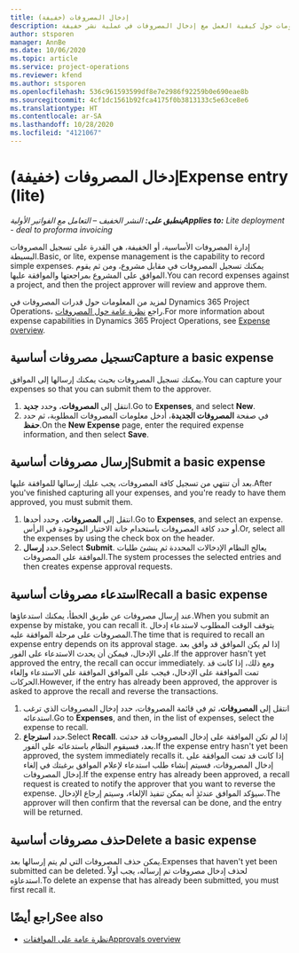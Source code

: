 ```yaml
---
title: إدخال المصروفات (خفيفة)
description: يقدم هذا الموضوع معلومات حول كيفية العمل مع إدخال المصروفات في عملية نشر خفيفة.
author: stsporen
manager: AnnBe
ms.date: 10/06/2020
ms.topic: article
ms.service: project-operations
ms.reviewer: kfend
ms.author: stsporen
ms.openlocfilehash: 536c961593599df8e7e2986f92259b0e690eae8b
ms.sourcegitcommit: 4cf1dc1561b92fca4175f0b3813133c5e63ce8e6
ms.translationtype: HT
ms.contentlocale: ar-SA
ms.lasthandoff: 10/28/2020
ms.locfileid: "4121067"
---
```

# <a name="expense-entry-lite"></a><span data-ttu-id="a20c5-103">إدخال المصروفات (خفيفة)</span><span class="sxs-lookup"><span data-stu-id="a20c5-103">Expense entry (lite)</span></span>

<span data-ttu-id="a20c5-104">_**ينطبق على:** النشر الخفيف – التعامل مع الفواتير الأولية_</span><span class="sxs-lookup"><span data-stu-id="a20c5-104">_**Applies to:** Lite deployment - deal to proforma invoicing_</span></span>

<span data-ttu-id="a20c5-105">إدارة المصروفات الأساسية، أو الخفيفة، هي القدرة على تسجيل المصروفات البسيطة.</span><span class="sxs-lookup"><span data-stu-id="a20c5-105">Basic, or lite, expense management is the capability to record simple expenses.</span></span> <span data-ttu-id="a20c5-106">يمكنك تسجيل المصروفات في مقابل مشروع، ومن ثم يقوم الموافق على المشروع بمراجعتها والموافقة عليها.</span><span class="sxs-lookup"><span data-stu-id="a20c5-106">You can record expenses against a project, and then the project approver will review and approve them.</span></span>

<span data-ttu-id="a20c5-107">لمزيد من المعلومات حول قدرات المصروفات في Dynamics 365 Project Operations، راجع [نظرة عامة حول المصروفات](expense-overview.md).</span><span class="sxs-lookup"><span data-stu-id="a20c5-107">For more information about expense capabilities in Dynamics 365 Project Operations, see [Expense overview](expense-overview.md).</span></span>

## <a name="capture-a-basic-expense"></a><span data-ttu-id="a20c5-108">تسجيل مصروفات أساسية</span><span class="sxs-lookup"><span data-stu-id="a20c5-108">Capture a basic expense</span></span>

<span data-ttu-id="a20c5-109">يمكنك تسجيل المصروفات بحيث يمكنك إرسالها إلى الموافق.</span><span class="sxs-lookup"><span data-stu-id="a20c5-109">You can capture your expenses so that you can submit them to the approver.</span></span>

1. <span data-ttu-id="a20c5-110">انتقل إلى **المصروفات**، وحدد **جديد**.</span><span class="sxs-lookup"><span data-stu-id="a20c5-110">Go to **Expenses**, and select **New**.</span></span>
2. <span data-ttu-id="a20c5-111">في صفحة **المصروفات الجديدة**، أدخل معلومات المصروفات المطلوبة، ثم حدد **حفظ**.</span><span class="sxs-lookup"><span data-stu-id="a20c5-111">On the **New Expense** page, enter the required expense information, and then select **Save**.</span></span>

## <a name="submit-a-basic-expense"></a><span data-ttu-id="a20c5-112">إرسال مصروفات أساسية</span><span class="sxs-lookup"><span data-stu-id="a20c5-112">Submit a basic expense</span></span>

<span data-ttu-id="a20c5-113">بعد أن تنتهي من تسجيل كافة المصروفات، يجب عليك إرسالها للموافقة عليها.</span><span class="sxs-lookup"><span data-stu-id="a20c5-113">After you've finished capturing all your expenses, and you're ready to have them approved, you must submit them.</span></span>

1. <span data-ttu-id="a20c5-114">انتقل إلى **المصروفات**، وحدد أحدها.</span><span class="sxs-lookup"><span data-stu-id="a20c5-114">Go to **Expenses**, and select an expense.</span></span> <span data-ttu-id="a20c5-115">أو حدد كافة المصروفات باستخدام خانة الاختيار الموجودة في الرأس.</span><span class="sxs-lookup"><span data-stu-id="a20c5-115">Or, select all the expenses by using the check box on the header.</span></span>
2. <span data-ttu-id="a20c5-116">حدد **إرسال**.</span><span class="sxs-lookup"><span data-stu-id="a20c5-116">Select **Submit**.</span></span> <span data-ttu-id="a20c5-117">يعالج النظام الإدخالات المحددة ثم ينشئ طلبات الموافقة على المصروفات.</span><span class="sxs-lookup"><span data-stu-id="a20c5-117">The system processes the selected entries and then creates expense approval requests.</span></span>

## <a name="recall-a-basic-expense"></a><span data-ttu-id="a20c5-118">استدعاء مصروفات أساسية</span><span class="sxs-lookup"><span data-stu-id="a20c5-118">Recall a basic expense</span></span>

<span data-ttu-id="a20c5-119">عند إرسال مصروفات عن طريق الخطأ، يمكنك استدعاؤها.</span><span class="sxs-lookup"><span data-stu-id="a20c5-119">When you submit an expense by mistake, you can recall it.</span></span> <span data-ttu-id="a20c5-120">يتوقف الوقت المطلوب لاستدعاء إدخال المصروفات على مرحلة الموافقة عليه.</span><span class="sxs-lookup"><span data-stu-id="a20c5-120">The time that is required to recall an expense entry depends on its approval stage.</span></span>  <span data-ttu-id="a20c5-121">إذا لم يكن الموافق قد وافق بعد على الإدخال، فيمكن أن يحدث الاستدعاء على الفور.</span><span class="sxs-lookup"><span data-stu-id="a20c5-121">If the approver hasn't yet approved the entry, the recall can occur immediately.</span></span> <span data-ttu-id="a20c5-122">ومع ذلك، إذا كانت قد تمت الموافقة على الإدخال، فيجب على الموافق الموافقة على الاستدعاء وإلغاء الحركات.</span><span class="sxs-lookup"><span data-stu-id="a20c5-122">However, if the entry has already been approved, the approver is asked to approve the recall and reverse the transactions.</span></span>

1. <span data-ttu-id="a20c5-123">انتقل إلى **المصروفات**، ثم في قائمة المصروفات، حدد إدخال المصروفات الذي ترغب استدعائه.</span><span class="sxs-lookup"><span data-stu-id="a20c5-123">Go to **Expenses**, and then, in the list of expenses, select the expense to recall.</span></span>
2. <span data-ttu-id="a20c5-124">حدد **استرجاع**.</span><span class="sxs-lookup"><span data-stu-id="a20c5-124">Select **Recall**.</span></span> <span data-ttu-id="a20c5-125">إذا لم تكن الموافقة على إدخال المصروفات قد حدثت بعد، فسيقوم النظام باستدعائه على الفور.</span><span class="sxs-lookup"><span data-stu-id="a20c5-125">If the expense entry hasn't yet been approved, the system immediately recalls it.</span></span> <span data-ttu-id="a20c5-126">إذا كانت قد تمت الموافقة على إدخال المصروفات، فسيتم إنشاء طلب استدعاء لإعلام الموافق برغبتك في إلغاء إدخال المصروفات.</span><span class="sxs-lookup"><span data-stu-id="a20c5-126">If the expense entry has already been approved, a recall request is created to notify the approver that you want to reverse the expense.</span></span> <span data-ttu-id="a20c5-127">سيؤكد الموافق عندئذٍ أنه يمكن تنفيذ الإلغاء، وسيتم إرجاع الإدخال.</span><span class="sxs-lookup"><span data-stu-id="a20c5-127">The approver will then confirm that the reversal can be done, and the entry will be returned.</span></span>

## <a name="delete-a-basic-expense"></a><span data-ttu-id="a20c5-128">حذف مصروفات أساسية</span><span class="sxs-lookup"><span data-stu-id="a20c5-128">Delete a basic expense</span></span>

<span data-ttu-id="a20c5-129">يمكن حذف المصروفات التي لم يتم إرسالها بعد.</span><span class="sxs-lookup"><span data-stu-id="a20c5-129">Expenses that haven't yet been submitted can be deleted.</span></span> <span data-ttu-id="a20c5-130">لحذف إدخال مصروفات تم إرساله، يجب أولاً استدعاؤه.</span><span class="sxs-lookup"><span data-stu-id="a20c5-130">To delete an expense that has already been submitted, you must first recall it.</span></span>

## <a name="see-also"></a><span data-ttu-id="a20c5-131">راجع أيضًا</span><span class="sxs-lookup"><span data-stu-id="a20c5-131">See also</span></span>

- [<span data-ttu-id="a20c5-132">نظرة عامة على الموافقات</span><span class="sxs-lookup"><span data-stu-id="a20c5-132">Approvals overview</span></span>](../approvals/approvals-overview.md)
